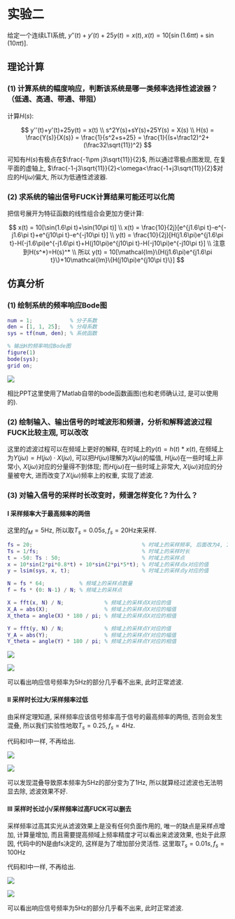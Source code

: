 # 实验二

给定一个连续LTI系统, $y''(t)+y'(t)+25y(t) = x(t), x(t) = 10[\sin(1.6\pi t)+\sin(10\pi t)]$.

## 理论计算

### (1) 计算系统的幅度响应，判断该系统是哪一类频率选择性滤波器？（低通、高通、带通、带阻）

计算$H(s)$:

$$
y''(t)+y'(t)+25y(t) = x(t) \\
s^2Y(s)+sY(s)+25Y(s) = X(s) \\
H(s) = \frac{Y(s)}{X(s)} = \frac{1}{s^2+s+25} = \frac{1}{(s+\frac12)^2+(\frac32\sqrt{11})^2}
$$

可知有$H(s)$有极点在$\frac{-1\pm j3\sqrt{11}}{2}$, 所以通过零极点图发现, 在复平面的虚轴上, $\frac{-1-j3\sqrt{11}}{2}<\omega<\frac{-1+j3\sqrt{11}}{2}$对应的$H(j\omega)$偏大, 所以为低通性滤波器.

### (2) 求系统的输出信号FUCK计算结果可能还可以化简

把信号展开为特征函数的线性组合会更加方便计算:

$$
x(t) = 10[\sin(1.6\pi t)+\sin(10\pi t)] \\
x(t) = \frac{10}{2j}[e^{j1.6\pi t}-e^{-j1.6\pi t}+e^{j10\pi t}-e^{-j10\pi t}] \\
y(t) = \frac{10}{2j}[H(j1.6\pi)e^{j1.6\pi t}-H(-j1.6\pi)e^{-j1.6\pi t}+H(j10\pi)e^{j10\pi t}-H(-j10\pi)e^{-j10\pi t}] \\
注意到H(s^*)=H(s)^* \\
所以 y(t) = 10[\mathcal{Im}\{H(j1.6\pi)e^{j1.6\pi t}\}+10\mathcal{Im}\{H(j10\pi)e^{j10\pi t}\}]
$$

## 仿真分析

### (1) 绘制系统的频率响应Bode图

```matlab
num = 1;            % 分子系数
den = [1, 1, 25];   % 分母系数
sys = tf(num, den); % 系统函数

% 输出H的频率响应Bode图
figure(1)
bode(sys);  
grid on;
```

![](figure_1.png)

相比PPT这里使用了Matlab自带的bode函数画图(也和老师确认过, 是可以使用的).

### (2) 绘制输入、输出信号的时域波形和频谱，分析和解释滤波过程FUCK比较主观, 可以改改

这里的滤波过程可以在频域上更好的解释, 在时域上的$y(t)=h(t)*x(t)$, 在频域上为$Y(j\omega)=H(j\omega)\cdot X(j\omega)$, 可以把$H(j\omega)$理解为$X(j\omega)$的幅值, $H(j\omega)$在一些时域上非常小, $X(j\omega)$对应的分量得不到体现; 而$H(j\omega)$在一些时域上非常大, $X(j\omega)$对应的分量被夸大, 进而改变了$X(j\omega)$频率上的权重, 实现了滤波.

### (3) 对输入信号的采样时长改变时，频谱怎样变化？为什么？

#### I 采样频率大于最高频率的两倍

这里的$f_M=5\text{Hz}$, 所以取$T_s=0.05s, f_s=20\text{Hz}$来采样.

```matlab
fs = 20;                                   % 时域上的采样频率, 后面改为4, 100
Ts = 1/fs;                                 % 时域上的采样时长
t = -50: Ts : 50;                          % 时域上的采样点
x = 10*sin(2*pi*0.8*t) + 10*sin(2*pi*5*t); % 时域上的采样点x对应的值
y = lsim(sys, x, t);                       % 时域上的采样点y对应的值

N = fs * 64;           % 频域上的采样点数量
f = fs * (0: N-1) / N; % 频域上的采样点

X = fft(x, N) / N;             % 频域上的采样点X对应的值
X_A = abs(X);                  % 频域上的采样点X对应的幅值
X_theta = angle(X) * 180 / pi; % 频域上的采样点X对应的相值

Y = fft(y, N) / N;             % 频域上的采样点Y对应的值
Y_A = abs(Y);                  % 频域上的采样点Y对应的幅值
Y_theta = angle(Y) * 180 / pi; % 频域上的采样点Y对应的相值
```

![](figure_2-20.png)

![](figure_3-20.png)

可以看出响应信号频率为5Hz的部分几乎看不出来, 此时正常滤波.

#### II 采样时长过大/采样频率过低

由采样定理知道, 采样频率应该信号频率高于信号的最高频率的两倍, 否则会发生混叠, 所以我们实验性地取$T_s=0.25,f_s=4\text{Hz}$.

代码和I中一样, 不再给出.

![](figure_2-4.png)

![](figure_3-4.png)

可以发现混叠导致原本频率为5Hz的部分变为了1Hz, 所以就算经过滤波也无法明显去除, 滤波效果不好.

#### III 采样时长过小/采样频率过高FUCK可以删去

采样频率过高其实光从滤波效果上是没有任何负面作用的, 唯一的缺点是采样点增加, 计算量增加, 而且需要提高频域上频率精度才可以看出来滤波效果, 也处于此原因, 代码中的N是由fs决定的, 这样是为了增加部分灵活性. 这里取$T_s=0.01s, f_s=100\text{Hz}$

代码和I中一样, 不再给出.

![](figure_2-100.png)

![](figure_3-100.png)

可以看出响应信号频率为5Hz的部分几乎看不出来, 此时正常滤波.
